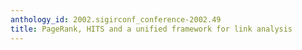 ```yaml
---
anthology_id: 2002.sigirconf_conference-2002.49
title: PageRank, HITS and a unified framework for link analysis
---
```

